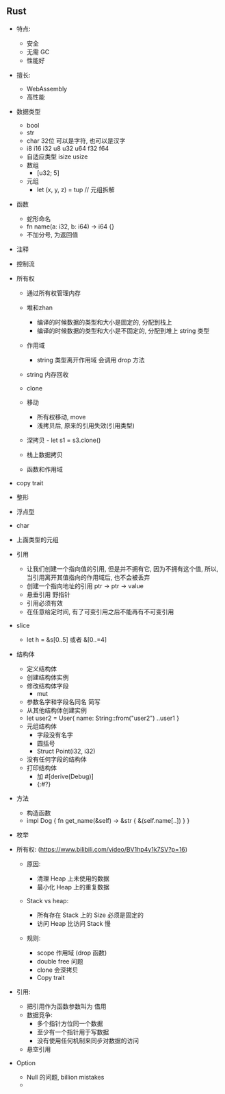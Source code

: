 ## Rust

- 特点:
    - 安全
    - 无需 GC
    - 性能好
  
- 擅长:
    - WebAssembly
    - 高性能

- 数据类型
    - bool
    - str
    - char  32位 
       可以是字符, 也可以是汉字
    - i8 i16 i32 u8 u32 u64 f32 f64
    - 自适应类型 isize usize
    - 数组
      - [u32; 5]
    - 元组
      - let (x, y, z) = tup // 元组拆解
   
-  函数
   - 蛇形命名
   - fn name(a: i32, b: i64) -> i64 {}
   - 不加分号, 为返回值
 
- 注释

- 控制流

- 所有权
  -   通过所有权管理内存
  - 堆和zhan
    - 编译的时候数据的类型和大小是固定的, 分配到栈上
    - 编译的时候数据的类型和大小是不固定的, 分配到堆上  string 类型
  - 作用域 
    - string 类型离开作用域 会调用 drop 方法
  - string 内存回收
  - clone
  - 移动
    - 所有权移动, move
    - 浅拷贝后, 原来的引用失效(引用类型)
  - 深拷贝
        - let s1 = s3.clone()  
  - 栈上数据拷贝
        
  - 函数和作用域
          
       

- copy trait
 - 整形
 - 浮点型
 - char
 - 上面类型的元组
 
- 引用
  -  让我们创建一个指向值的引用, 但是并不拥有它, 因为不拥有这个值, 所以, 当引用离开其值指向的作用域后, 也不会被丢弃
  - 创建一个指向地址的引用 ptr -> ptr -> value
  - 悬垂引用 野指针
  - 引用必须有效
  - 在任意给定时间, 有了可变引用之后不能再有不可变引用
  
  
- slice
  -  let h = &s[0..5]  或者 &[0..=4] 

- 结构体
  - 定义结构体
  - 创建结构体实例
  - 修改结构体字段
    - mut
  - 参数名字和字段名同名 简写
  - 从其他结构体创建实例
  - let user2 = User{
      name: String::from("user2")
      ..user1
      }
  - 元组结构体
     - 字段没有名字
     - 圆括号
     - Struct Point(i32, i32)
  - 没有任何字段的结构体
  - 打印结构体
    - 加 #[derive(Debug)]
    - {:#?}
           
- 方法
  - 构造函数
  - impl Dog {
      fn get_name(&self) -> &str {
          &(self.name[..])
      }
    }             
    
- 枚举


- 所有权: (https://www.bilibili.com/video/BV1hp4y1k7SV?p=16)
    - 原因:
      - 清理 Heap 上未使用的数据
      - 最小化 Heap 上的重复数据

    - Stack vs heap:
      - 所有存在 Stack 上的 Size 必须是固定的
      - 访问 Heap 比访问 Stack 慢
    
    - 规则:
      - scope 作用域 (drop 函数)
      - double free 问题
      - clone 会深拷贝
      - Copy trait
  
- 引用:
  - 把引用作为函数参数叫为 借用
  - 数据竞争:
    - 多个指针方位同一个数据
    - 至少有一个指针用于写数据
    - 没有使用任何机制来同步对数据的访问
  - 悬空引用
  
- Option
  - Null 的问题, billion mistakes
  - 
